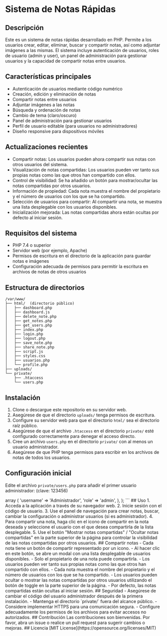 # Sistema de Notas Rápidas

## Descripción
Este es un sistema de notas rápidas desarrollado en PHP. Permite a los usuarios crear, editar, eliminar, buscar y compartir notas, así como adjuntar imágenes a las mismas. El sistema incluye autenticación de usuarios, roles de usuario (admin y user), un panel de administración para gestionar usuarios y la capacidad de compartir notas entre usuarios.

## Características principales
- Autenticación de usuarios mediante código numérico
- Creación, edición y eliminación de notas
- Compartir notas entre usuarios
- Adjuntar imágenes a las notas
- Búsqueda y ordenación de notas
- Cambio de tema (claro/oscuro)
- Panel de administración para gestionar usuarios
- Perfil de usuario editable (para usuarios no administradores)
- Diseño responsive para dispositivos móviles

## Actualizaciones recientes
- Compartir notas: Los usuarios pueden ahora compartir sus notas con otros usuarios del sistema.
- Visualización de notas compartidas: Los usuarios pueden ver tanto sus propias notas como las que otros han compartido con ellos.
- Control de visibilidad: Se ha añadido un botón para mostrar/ocultar las notas compartidas por otros usuarios.
- Información de propiedad: Cada nota muestra el nombre del propietario y el número de usuarios con los que se ha compartido.
- Selección de usuarios para compartir: Al compartir una nota, se muestra una lista desplegable con los usuarios disponibles.
- Inicialización mejorada: Las notas compartidas ahora están ocultas por defecto al iniciar sesión.

## Requisitos del sistema
- PHP 7.4 o superior
- Servidor web (por ejemplo, Apache)
- Permisos de escritura en el directorio de la aplicación para guardar notas e imágenes
- Configuración adecuada de permisos para permitir la escritura en archivos de notas de otros usuarios

## Estructura de directorios
```
/var/www/
├── html/  (directorio público)
│   ├── dashboard.php
│   ├── dashboard.js
│   ├── delete_note.php
│   ├── get_notes.php
│   ├── get_users.php
│   ├── index.php
│   ├── login.php
│   ├── logout.php
│   ├── save_note.php
│   ├── share_note.php
│   ├── script.js
│   ├── styles.css
│   ├── usuarios.php
│   └── profile.php
├── uploads/
└── private/
    ├── .htaccess
    └── users.php
```

## Instalación
1. Clone o descargue este repositorio en su servidor web.
2. Asegúrese de que el directorio `uploads/` tenga permisos de escritura.
3. Configure su servidor web para que el directorio `html/` sea el directorio raíz público.
4. Asegúrese de que el archivo `.htaccess` en el directorio `private/` esté configurado correctamente para denegar el acceso directo.
5. Cree un archivo `users.php` en el directorio `private/` con al menos un usuario administrador.
6. Asegúrese de que PHP tenga permisos para escribir en los archivos de notas de todos los usuarios.

## Configuración inicial
Edite el archivo `private/users.php` para añadir el primer usuario administrador: (clave: 123456)

<?php
return array (
  'e10adc3949ba59abbe56e057f20f883e' => 
  array (
    'username' => 'Administrador',
    'role' => 'admin',
  ),
);
```


## Uso
1. Acceda a la aplicación a través de su navegador web.
2. Inicie sesión con el código de usuario.
3. Use el panel de navegación para crear notas, buscar, cambiar la configuración o administrar usuarios (si es administrador).
4. Para compartir una nota, haga clic en el icono de compartir en la nota deseada y seleccione el usuario con el que desea compartirla de la lista desplegable.
5. Use el botón "Mostrar notas compartidas" / "Ocultar notas compartidas" en la parte superior de la página para controlar la visibilidad de las notas compartidas por otros usuarios.

## Compartir notas
- Cada nota tiene un botón de compartir representado por un icono.
- Al hacer clic en este botón, se abre un modal con una lista desplegable de usuarios disponibles.
- Solo el propietario de una nota puede compartirla.
- Los usuarios pueden ver tanto sus propias notas como las que otros han compartido con ellos.
- Cada nota muestra el nombre del propietario y el número de usuarios con los que se ha compartido.
- Los usuarios pueden ocultar o mostrar las notas compartidas por otros usuarios utilizando el botón de toggle en la parte superior de la página.
- Por defecto, las notas compartidas están ocultas al iniciar sesión.

## Seguridad
- Asegúrese de cambiar el código del usuario administrador después de la primera instalación.
- Mantenga el directorio `private/` fuera del alcance público.
- Considere implementar HTTPS para una comunicación segura.
- Configure adecuadamente los permisos de los archivos para evitar accesos no autorizados.

## Contribución
Las contribuciones son bienvenidas. Por favor, abra un issue o realice un pull request para sugerir cambios o mejoras.

## Licencia
[MIT License](https://opensource.org/licenses/MIT)
